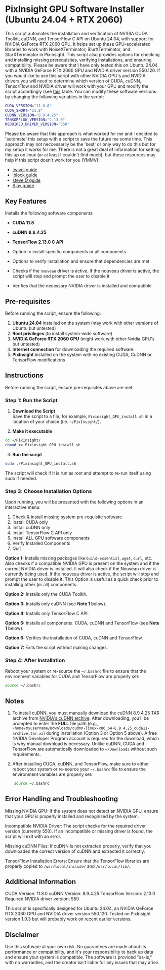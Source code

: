 # PixInsight GPU Software Installer (Ubuntu 24.04 + RTX 2060)

This script automates the installation and verification of NVIDIA CUDA Toolkit, cuDNN, and TensorFlow C API on Ubuntu 24.04, with support for NVIDIA GeForce RTX 2060 GPU. It helps set up these GPU-accelerated libraries to work with NoiseXTerminator, BlurXTerminator, and StarXTerminator in PixInsight. This script also provides options for checking and installing missing prerequisites, verifying installations, and ensuring compatibility. Please be aware that I have only tested this on Ubuntu 24.04, with a NVIDIA GeForce RTX 2060 GPU and NVIDIA driver version 550.120. If you would like to use this script with other NVIDIA GPU's and NVIDIA drivers you will need to determine which version of CUDA, cuDNN, TensorFlow and NVIDIA driver will work with your GPU and modify the script accordingly (see [this](https://www.tensorflow.org/install/source#gpu) table. You can modify these software versions by changing the following variables in the script:

```bash
CUDA_VERSION="11.8.0"
CUDA_SHORT="11.8"
CUDNN_VERSION="8.9.4.25"
TENSORFLOW_VERSION="2.13.0"
REQUIRED_DRIVER_VERSION="550"
```

Please be aware that this approach is what worked for me and I decided to 'automate' this setup with a script to save the future me some time. This approach may not neccessarily be the 'best' or only way to do this but for my setup it works for me. There is not a great deal of information for setting this up on linux (or at least I couldn't find much), but these resources may help if this script doen't work for you (YMMV):

- [twivel guide](https://pixinsight.com/forum/index.php?threads/procedure-to-enable-gpu-acceleration-for-bxt-starnet-etc-within-linux-mint-with-a-supported-nvidia-graphics-card.23356/)
- [lblock guide](https://pixinsight.com/forum/index.php?threads/gpu-acceleration-for-pixinsight-with-linux-kubuntu-or-ubuntu-using-rc-astro-tools-eg-starxterminator-or-starnet.22163/)
- [steve D guide](https://pixinsight.com/forum/index.php?threads/how-to-gpu-accelerate-starxterminator-and-starnet2-on-linux.19773/)
- [Ajay guide](https://pixinsight.com/forum/index.php?threads/gpu-accelerated-starnet-v2-working-with-cuda-and-libtensorflow-gpu-under-linux.18180/)

## Key Features
Installs the following software components:

- **CUDA 11.8**
- **cuDNN 8.9.4.25**
- **TensorFlow 2.13.0 C API**

- Option to install specific components or all components
- Options to verify installation and ensure that dependencies are met
- Checks if the `nouveau` driver is active. If the nouveau driver is active, the script will stop and prompt the user to disable it 
- Verifies that the necessary NVIDIA driver is installed and compatible

## **Pre-requisites**

Before running the script, ensure the following:
1. **Ubuntu 24.04** installed on the system (may work with other versions of Ubuntu but untested)
2. **Root privileges** (to install system-wide software)
3. **NVIDIA GeForce RTX 2060 GPU** (might work with other Nvidia GPU's but untested)
4. **Internet connection** for downloading the required software
5. **PixInsight** installed on the system with no existing CUDA, CuDNN or TensorFlow modifications

## **Instructions**

Before running the script, ensure pre-requisites above are met.

### Step 1: Run the Script
1. **Download the Script**  
Save the script to a file, for example, `Pixinsight_GPU_install.sh` in a location of your choice (i.e. `~/PixInsight/`).

2. **Make it executable**
```bash
cd ~/PixInsight/
chmod +x Pixinsight_GPU_install.sh
```

3. **Run the script**
```bash
sudo ./Pixinsight_GPU_install.sh
```

The script will check if it is run as root and attempt to re-run itself using sudo if needed.

### Step 3: Choose Installation Options

Upon running, you will be presented with the following options in an interactive menu:

1) Check & install missing system pre-requisite software
2) Install CUDA only
3) Install cuDNN only
4) Install TensorFlow C API only
5) Install ALL GPU software components
6) Verify Installed Components
7) Quit

**Option 1:** Installs missing packages like `build-essential`, `wget`, `curl`, etc. Also checks if a compatible NVIDIA GPU is present on the system and if the correct NVIDIA driver is installed. It will also check if the Nouveau driver is currently being used. If the nouveau driver is active, the script will stop and prompt the user to disable it. This Option is useful as a quick check prior to installing other (or all) components.

**Option 2:** Installs only the CUDA Toolkit.

**Option 3:** Installs only cuDNN (see **Note 1** below).

**Option 4:** Installs only TensorFlow C API.

**Option 5:** Installs all components: CUDA, cuDNN and TensorFlow (see **Note 1** below).

**Option 6:** Verifies the installation of CUDA, cuDNN and TensorFlow.

**Option 7:** Exits the script without making changes.

### Step 4: After Installation

Reboot your system or re-source the `~/.bashrc` file to ensure that the environment variables for CUDA and TensorFlow are properly set:

```bash
source ~/.bashrc
```

## Notes

1. To install cuDNN, you must manually download the cuDNN 8.9.4.25 TAR archive from [NVIDIA's cuDNN archive](https://developer.nvidia.com/rdp/cudnn-archive). After downloading, you’ll be prompted to enter the **FULL** file path (e.g., `/home/myusername/Downloads/cudnn-linux-x86_64-8.9.4.25_cuda11-archive.tar.xz`) during installation (Option 3 or Option 5 above). A free NVIDIA Developer Program account is required for the download, which is why manual download is necessary. Unlike cuDNN, CUDA and TensorFlow are automatically downloaded to `~/Downloads` without such requirements.

2. After installing CUDA, cuDNN, and TensorFlow, make sure to either reboot your system or re-source your `~/.bashrc` file to ensure the environment variables are properly set:

```bash
    source ~/.bashrc
```

## Error Handling and Troubleshooting

Missing NVIDIA GPU: If the system does not detect an NVIDIA GPU, ensure that your GPU is properly installed and recognised by the system.

Incompatible NVIDIA Driver: The script checks for the required driver version (currently 550). If an incompatible or missing driver is found, the script will exit with an error.

Missing cuDNN Files: If cuDNN is not extracted properly, verify that you downloaded the correct version of cuDNN and extracted it correctly.

TensorFlow Installation Errors: Ensure that the TensorFlow libraries are properly copied to `/usr/local/include/` and `/usr/local/lib/`.

## Additional Information

CUDA Version: 11.8.0
cuDNN Version: 8.9.4.25
TensorFlow Version: 2.13.0
Required NVIDIA driver version: 550

This script is specifically designed for Ubuntu 24.04, an NVIDIA GeForce RTX 2060 GPU and NVIDIA driver version 550.120. Tested on PixInsight version 1.9.3 but will probably work on recent earlier versions.

## **Disclaimer**

Use this software at your own risk. No guarantees are made about its performance or compatibility, and it's your responsibility to back up data and ensure your system is compatible. The software is provided "as-is," with no warranties, and the creator isn't liable for any issues that may arise.





